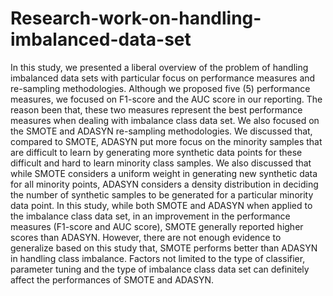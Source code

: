 # Research-work-on-handling-imbalanced-data-set
In this study, we presented a liberal overview of the problem of handling imbalanced data sets with particular focus on performance measures and re-sampling methodologies. 
Although we proposed five (5) performance measures, we focused on F1-score and the AUC score in our reporting. 
The reason been that, these two measures represent the best performance measures when dealing with imbalance class data set. 
We also focused on the SMOTE and ADASYN re-sampling methodologies. 
We discussed that, compared to SMOTE, ADASYN put more focus on the minority samples that are difficult to learn by generating more synthetic data points for these difficult and hard to learn minority class samples. We also discussed that while SMOTE considers a  uniform weight in generating new synthetic data for all minority points, ADASYN considers a density distribution in deciding the number of synthetic samples to be generated for a
particular minority data point. 
In this study, while both SMOTE and ADASYN when applied to the imbalance class data set, 
in an improvement in the performance measures (F1-score and AUC score),
SMOTE generally reported higher scores than ADASYN. However, 
there are not enough evidence to generalize based on this study that, SMOTE performs better than ADASYN in handling class imbalance.
Factors not limited to the type of classifier, parameter tuning and the type of imbalance class data set can definitely affect 
the performances of SMOTE and ADASYN.
